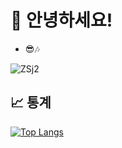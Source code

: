 
# 👋 안녕하세요! 
- 😎🎶

![ZSj2](https://github.com/user-attachments/assets/b449d690-72e4-4383-ad99-d9db7c33c6b0)


## 📈 통계

[![Top Langs](https://github-readme-stats.vercel.app/api/top-langs/?username=seyoung0314)](https://github.com/anuraghazra/github-readme-stats)


<!-- <img src="https://img.shields.io/badge/뱃지-221E68?style=for-the-badge&logo뱃지예&logoColor=white"> -->


<!-- ## 🔧 기술 스택



<img src="https://img.shields.io/badge/언어-000000?style=for-the-badge&logo언어&logoColor=white">![C](https://img.shields.io/badge/c-%2300599C.svg?style=for-the-badge&logo=c&logoColor=white) ![C#](https://img.shields.io/badge/c%23-%23239120.svg?style=for-the-badge&logo=csharp&logoColor=white) ![HTML5](https://img.shields.io/badge/html5-%23E34F26.svg?style=for-the-badge&logo=html5&logoColor=white) ![CSS3](https://img.shields.io/badge/css3-%231572B6.svg?style=for-the-badge&logo=css3&logoColor=white) ![Python](https://img.shields.io/badge/python-3670A0?style=for-the-badge&logo=python&logoColor=ffdd54) ![R](https://img.shields.io/badge/r-%23276DC3.svg?style=for-the-badge&logo=r&logoColor=white) ![Java](https://img.shields.io/badge/java-%23ED8B00.svg?style=for-the-badge&logo=openjdk&logoColor=white) ![JavaScript](https://img.shields.io/badge/javascript-%23323330.svg?style=for-the-badge&logo=javascript&logoColor=%23F7DF1E)


<img src="https://img.shields.io/badge/프레임워크-000000?style=for-the-badge&logo언어&logoColor=white">![Flutter](https://img.shields.io/badge/Flutter-%2302569B.svg?style=for-the-badge&logo=Flutter&logoColor=white) ![OpenCV](https://img.shields.io/badge/opencv-%23white.svg?style=for-the-badge&logo=opencv&logoColor=white)


<img src="https://img.shields.io/badge/도구-000000?style=for-the-badge&logo언어&logoColor=white"> ![Eclipse](https://img.shields.io/badge/Eclipse-FE7A16.svg?style=for-the-badge&logo=Eclipse&logoColor=white) ![Android Studio](https://img.shields.io/badge/android%20studio-346ac1?style=for-the-badge&logo=android%20studio&logoColor=white) ![Switch](https://img.shields.io/badge/Switch-E60012?style=for-the-badge&logo=nintendo-switch&logoColor=white)

## 🌱 현재 배우고 있는 것



## 🧸 About ME
- 클라이밍, 요가 🧗‍♀️🧘‍♀️
- Rock 🎸
- 야구관람⚾

## 📫 연락처

- **이메일**: [seyoung0314@gamil.com]
- **인스타그램**: [https://yourblog.com]



## 🎉 프로젝트

여기에서 몇 가지 개인 프로젝트를 소개합니다:

- [프로젝트 1](https://github.com/yourusername/project1): 간단한 설명
- [프로젝트 2](https://github.com/yourusername/project2): 간단한 설명

--- -->



